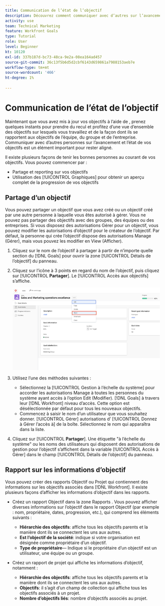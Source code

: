```yaml
---
title: Communication de l’état de l’objectif
description: Découvrez comment communiquer avec d’autres sur l’avancement et l’état de vos objectifs dans [!DNL Workfront Goals].
activity: use
team: Technical Marketing
feature: Workfront Goals
type: Tutorial
role: User
level: Beginner
kt: 10120
exl-id: 337b187d-bc73-48ca-9e2a-08ea164ad457
source-git-commit: 36c13f5b6d5d2cbf6143d659861a7988153aeb7e
workflow-type: tm+mt
source-wordcount: '466'
ht-degree: 1%

---
```


# Communication de l’état de l’objectif

Maintenant que vous avez mis à jour vos objectifs à l’aide de , prenez quelques instants pour prendre du recul et profitez d’une vue d’ensemble des objectifs sur lesquels vous travaillez et de la façon dont ils se rapportent aux objectifs de l’équipe, du groupe et de l’entreprise. Communiquer avec d’autres personnes sur l’avancement et l’état de vos objectifs est un élément important pour rester aligné.

Il existe plusieurs façons de tenir les bonnes personnes au courant de vos objectifs. Vous pouvez commencer par :

* Partage et reporting sur vos objectifs
* Utilisation des [!UICONTROL Graphiques] pour obtenir un aperçu complet de la progression de vos objectifs

## Partage d’un objectif

Vous pouvez partager un objectif que vous avez créé ou un objectif créé par une autre personne à laquelle vous êtes autorisé à gérer. Vous ne pouvez pas partager des objectifs avec des groupes, des équipes ou des entreprises. Si vous disposez des autorisations Gérer pour un objectif, vous pouvez modifier les autorisations d’objectif pour le créateur de l’objectif. Par défaut, la personne qui crée l’objectif dispose des autorisations Manage (Gérer), mais vous pouvez les modifier en View (Afficher).

1. Cliquez sur le nom de l’objectif à partager à partir de n’importe quelle section du [!DNL Goals] pour ouvrir la zone [!UICONTROL Détails de l’objectif] du panneau.

1. Cliquez sur l’icône à 3 points en regard du nom de l’objectif, puis cliquez sur [!UICONTROL **Partager**]. Le [!UICONTROL Accès aux objectifs] s’affiche.

   ![Assises](assets/17-workfront-goals-share-a-goal.png)

1. Utilisez l’une des méthodes suivantes :

   * Sélectionnez la [!UICONTROL Gestion à l’échelle du système] pour accorder les autorisations Manage à toutes les personnes du système ayant accès à l’option Edit (Modifier). [!DNL Goals] à travers leur [!DNL Workfront] niveau d’accès. Cette option est désélectionnée par défaut pour tous les nouveaux objectifs.
   * Commencez à saisir le nom d’un utilisateur que vous souhaitez donner. [!UICONTROL Gérer] autorisations d’ [!UICONTROL Donnez à Gérer l’accès à] de la boîte. Sélectionnez le nom qui apparaîtra dans la liste.

1. Cliquez sur [!UICONTROL **Partager**]. Une étiquette &quot;à l’échelle du système&quot; ou les noms des utilisateurs qui disposent des autorisations de gestion pour l’objectif s’affichent dans la variable [!UICONTROL Accès à Gérer] dans le champ [!UICONTROL Détails de l’objectif] du panneau.

## Rapport sur les informations d’objectif

Vous pouvez créer des rapports Objectif ou Projet qui contiennent des informations sur les objectifs associés dans [!DNL Workfront]. Il existe plusieurs façons d’afficher les informations d’objectif dans les rapports.

* Créez un rapport Objectif dans la zone Rapports . Vous pouvez afficher diverses informations sur l’objectif dans le rapport Objectif (par exemple : nom, propriétaire, dates, progression, etc.), qui comprend les éléments suivants :

   * **Hiérarchie des objectifs**: affiche tous les objectifs parents et la manière dont ils se connectent les uns aux autres.
   * **Est l’objectif de la société**: indique si votre organisation est désignée comme propriétaire d’un objectif.
   * **Type de propriétaire**— Indique si le propriétaire d’un objectif est un utilisateur, une équipe ou un groupe.

* Créez un rapport de projet qui affiche les informations d’objectif, notamment :
   * **Hiérarchie des objectifs**: affiche tous les objectifs parents et la manière dont ils se connectent les uns aux autres.
   * **Objectifs**: il s’agit d’un champ de collection qui affiche tous les objectifs associés à un projet.
   * **Nombre d’objectifs liés**: nombre d’objectifs associés au projet.
